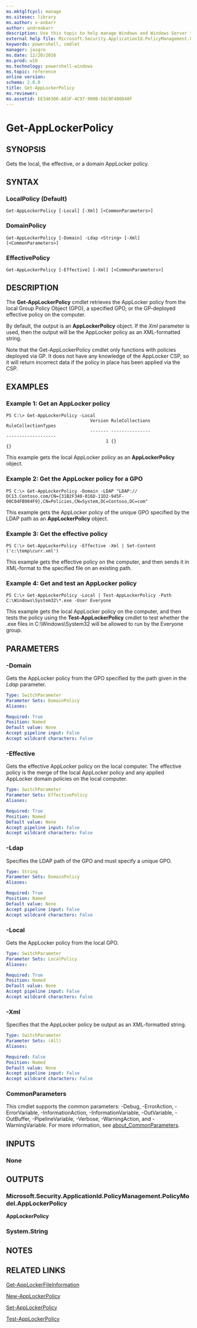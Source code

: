 ```yaml
---
ms.mktglfcycl: manage
ms.sitesec: library
ms.author: v-anbarr
author: andreabarr
description: Use this topic to help manage Windows and Windows Server technologies with Windows PowerShell.
external help file: Microsoft.Security.ApplicationId.PolicyManagement.Cmdlets.dll-Help.xml
keywords: powershell, cmdlet
manager: jasgro
ms.date: 12/20/2016
ms.prod: w10
ms.technology: powershell-windows
ms.topic: reference
online version: 
schema: 2.0.0
title: Get-AppLockerPolicy
ms.reviewer:
ms.assetid: EE3463D6-A81F-4C97-900B-E6C0F400D40F
---
```


# Get-AppLockerPolicy

## SYNOPSIS
Gets the local, the effective, or a domain AppLocker policy.

## SYNTAX

### LocalPolicy (Default)
```
Get-AppLockerPolicy [-Local] [-Xml] [<CommonParameters>]
```

### DomainPolicy
```
Get-AppLockerPolicy [-Domain] -Ldap <String> [-Xml] [<CommonParameters>]
```

### EffectivePolicy
```
Get-AppLockerPolicy [-Effective] [-Xml] [<CommonParameters>]
```

## DESCRIPTION
The **Get-AppLockerPolicy** cmdlet retrieves the AppLocker policy from the local Group Policy Object (GPO), a specified GPO, or the GP-deployed effective policy on the computer.

By default, the output is an **AppLockerPolicy** object.
If the *Xml* parameter is used, then the output will be the AppLocker policy as an XML-formatted string.

Note that the Get-AppLockerPolicy cmdlet only functions with policies deployed via GP. It does not have any knowledge of the AppLocker CSP, so it will return incorrect data if the policy in place has been applied via the CSP.

## EXAMPLES

### Example 1: Get an AppLocker policy
```
PS C:\> Get-AppLockerPolicy -Local
                                Version RuleCollections                         RuleCollectionTypes 
                                ------- ---------------                         ------------------- 
                                      1 {}                                      {}
```

This example gets the local AppLocker policy as an **AppLockerPolicy** object.

### Example 2: Get the AppLocker policy for a GPO
```
PS C:\> Get-AppLockerPolicy -Domain -LDAP "LDAP:// DC13.Contoso.com/CN={31B2F340-016D-11D2-945F-00C04FB984F9},CN=Policies,CN=System,DC=Contoso,DC=com"
```

This example gets the AppLocker policy of the unique GPO specified by the LDAP path as an **AppLockerPolicy** object.

### Example 3: Get the effective policy
```
PS C:\> Get-AppLockerPolicy -Effective -Xml | Set-Content ('c:\temp\curr.xml')
```

This example gets the effective policy on the computer, and then sends it in XML-format to the specified file on an existing path.

### Example 4: Get and test an AppLocker policy
```
PS C:\> Get-AppLockerPolicy -Local | Test-AppLockerPolicy -Path C:\Windows\System32\*.exe -User Everyone
```

This example gets the local AppLocker policy on the computer, and then tests the policy using the **Test-AppLockerPolicy** cmdlet to test whether the .exe files in C:\Windows\System32 will be allowed to run by the Everyone group.

## PARAMETERS

### -Domain
Gets the AppLocker policy from the GPO specified by the path given in the *Ldap* parameter.

```yaml
Type: SwitchParameter
Parameter Sets: DomainPolicy
Aliases: 

Required: True
Position: Named
Default value: None
Accept pipeline input: False
Accept wildcard characters: False
```

### -Effective
Gets the effective AppLocker policy on the local computer.
The effective policy is the merge of the local AppLocker policy and any applied AppLocker domain policies on the local computer.

```yaml
Type: SwitchParameter
Parameter Sets: EffectivePolicy
Aliases: 

Required: True
Position: Named
Default value: None
Accept pipeline input: False
Accept wildcard characters: False
```

### -Ldap
Specifies the LDAP path of the GPO and must specify a unique GPO.

```yaml
Type: String
Parameter Sets: DomainPolicy
Aliases: 

Required: True
Position: Named
Default value: None
Accept pipeline input: False
Accept wildcard characters: False
```

### -Local
Gets the AppLocker policy from the local GPO.

```yaml
Type: SwitchParameter
Parameter Sets: LocalPolicy
Aliases: 

Required: True
Position: Named
Default value: None
Accept pipeline input: False
Accept wildcard characters: False
```

### -Xml
Specifies that the AppLocker policy be output as an XML-formatted string.

```yaml
Type: SwitchParameter
Parameter Sets: (All)
Aliases: 

Required: False
Position: Named
Default value: None
Accept pipeline input: False
Accept wildcard characters: False
```

### CommonParameters
This cmdlet supports the common parameters: -Debug, -ErrorAction, -ErrorVariable, -InformationAction, -InformationVariable, -OutVariable, -OutBuffer, -PipelineVariable, -Verbose, -WarningAction, and -WarningVariable. For more information, see [about_CommonParameters](http://go.microsoft.com/fwlink/?LinkID=113216).

## INPUTS

### None

## OUTPUTS

### Microsoft.Security.ApplicationId.PolicyManagement.PolicyModel.AppLockerPolicy
**AppLockerPolicy**

### System.String

## NOTES

## RELATED LINKS

[Get-AppLockerFileInformation](./Get-AppLockerFileInformation.md)

[New-AppLockerPolicy](./New-AppLockerPolicy.md)

[Set-AppLockerPolicy](./Set-AppLockerPolicy.md)

[Test-AppLockerPolicy](./Test-AppLockerPolicy.md)

